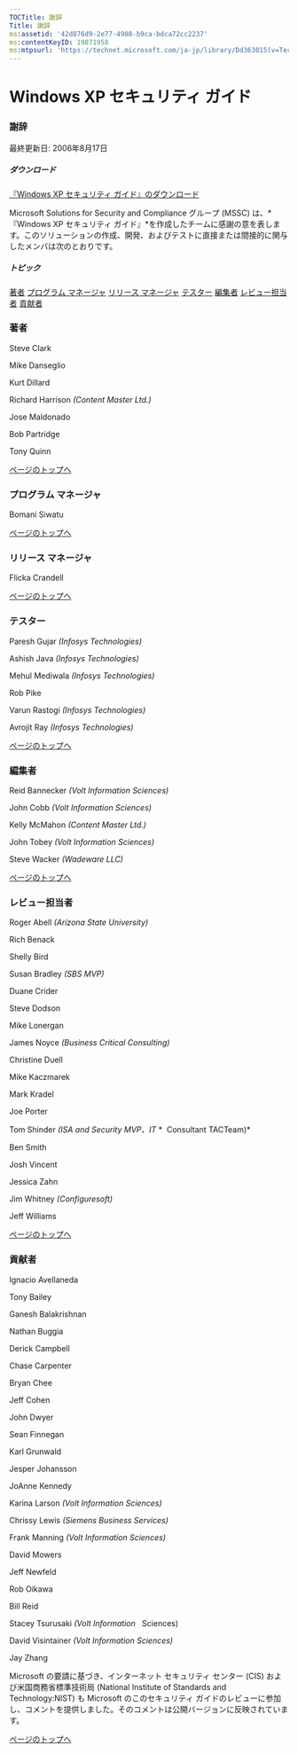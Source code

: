 ```yaml
---
TOCTitle: 謝辞
Title: 謝辞
ms:assetid: '42d876d9-2e77-4908-b9ca-bdca72cc2237'
ms:contentKeyID: 19871958
ms:mtpsurl: 'https://technet.microsoft.com/ja-jp/library/Dd363015(v=TechNet.10)'
---
```


Windows XP セキュリティ ガイド
==============================

### 謝辞

最終更新日: 2006年8月17日

##### ダウンロード

[『Windows XP セキュリティ ガイド』のダウンロード](https://go.microsoft.com/fwlink/?linkid=14840)

Microsoft Solutions for Security and Compliance グループ (MSSC) は、*『Windows XP セキュリティ ガイド』*を作成したチームに感謝の意を表します。このソリューションの作成、開発、およびテストに直接または間接的に関与したメンバは次のとおりです。

##### トピック

[](#egaa)[著者](#egaa)
[](#efaa)[プログラム マネージャ](#efaa)
[](#eeaa)[リリース マネージャ](#eeaa)
[](#edaa)[テスター](#edaa)
[](#ecaa)[編集者](#ecaa)
[](#ebaa)[レビュー担当者](#ebaa)
[](#eaaa)[貢献者](#eaaa)

### 著者

Steve Clark

Mike Danseglio

Kurt Dillard

Richard Harrison *(Content Master Ltd.)* 

Jose Maldonado

Bob Partridge

Tony Quinn

[](#mainsection)[ページのトップへ](#mainsection)

### プログラム マネージャ

Bomani Siwatu

[](#mainsection)[ページのトップへ](#mainsection)

### リリース マネージャ

Flicka Crandell

[](#mainsection)[ページのトップへ](#mainsection)

### テスター

Paresh Gujar *(Infosys Technologies)*

Ashish Java *(Infosys Technologies)*

Mehul Mediwala *(Infosys Technologies)*

Rob Pike

Varun Rastogi *(Infosys Technologies)*

Avrojit Ray *(Infosys Technologies)*

[](#mainsection)[ページのトップへ](#mainsection)

### 編集者

Reid Bannecker *(Volt Information Sciences)*

John Cobb *(Volt Information Sciences)*

Kelly McMahon *(Content Master Ltd.)*

John Tobey *(Volt Information Sciences)*

Steve Wacker *(Wadeware LLC)*

[](#mainsection)[ページのトップへ](#mainsection)

### レビュー担当者

Roger Abell *(Arizona State University)*

Rich Benack

Shelly Bird

Susan Bradley *(SBS MVP)*

Duane Crider

Steve Dodson

Mike Lonergan

James Noyce *(Business Critical Consulting)*

Christine Duell

Mike Kaczmarek

Mark Kradel

Joe Porter

Tom Shinder *(ISA and Security MVP、IT*
*  Consultant TACTeam)*

Ben Smith

Josh Vincent

Jessica Zahn

Jim Whitney *(Configuresoft)*

Jeff Williams

[](#mainsection)[ページのトップへ](#mainsection)

### 貢献者

Ignacio Avellaneda

Tony Bailey

Ganesh Balakrishnan

Nathan Buggia

Derick Campbell

Chase Carpenter

Bryan Chee

Jeff Cohen

John Dwyer

Sean Finnegan

Karl Grunwald

Jesper Johansson

JoAnne Kennedy

Karina Larson *(Volt Information Sciences)*

Chrissy Lewis *(Siemens Business Services)*

Frank Manning *(Volt Information Sciences)*

David Mowers

Jeff Newfeld

Rob Oikawa

Bill Reid

Stacey Tsurusaki *(Volt Information*   Sciences)

David Visintainer *(Volt Information Sciences)*

Jay Zhang

Microsoft の要請に基づき、インターネット セキュリティ センター (CIS) および米国商務省標準技術局 (National Institute of Standards and Technology:NIST) も Microsoft のこのセキュリティ ガイドのレビューに参加し、コメントを提供しました。そのコメントは公開バージョンに反映されています。

[](#mainsection)[ページのトップへ](#mainsection)
